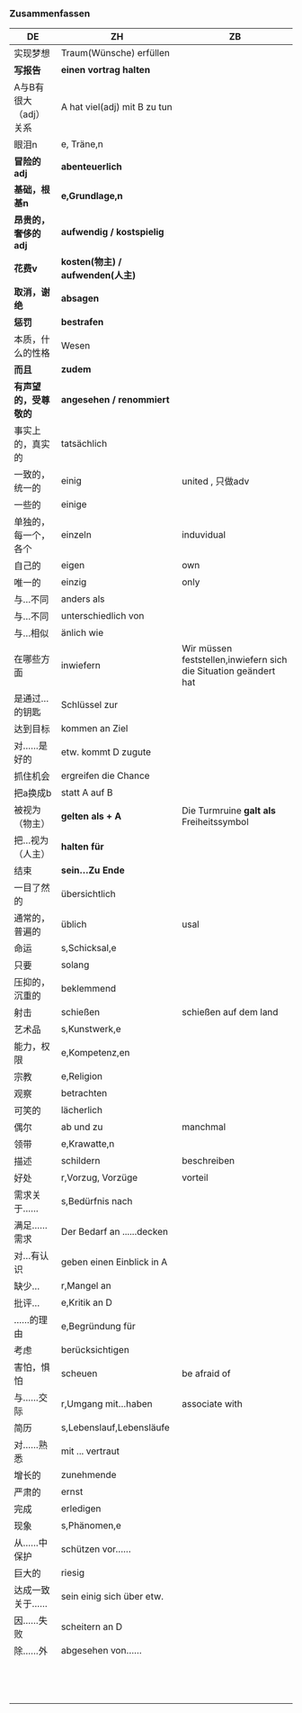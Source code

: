 ### Zusammenfassen

| DE                     | ZH                                    | ZB                                                           |
| ---------------------- | ------------------------------------- | ------------------------------------------------------------ |
| 实现梦想               | Traum(Wünsche) erfüllen               |                                                              |
| **写报告**             | **einen vortrag halten**              |                                                              |
| A与B有很大（adj）关系  | A hat viel(adj) mit B zu tun          |                                                              |
| 眼泪n                  | e, Träne,n                            |                                                              |
| **冒险的adj**          | **abenteuerlich**                     |                                                              |
| **基础，根基n**        | **e,Grundlage,n**                     |                                                              |
| **昂贵的，奢侈的adj**  | **aufwendig   /  kostspielig**        |                                                              |
| **花费v**              | **kosten(物主)   /  aufwenden(人主)** |                                                              |
| **取消，谢绝**         | **absagen**                           |                                                              |
| **惩罚**               | **bestrafen**                         |                                                              |
| 本质，什么的性格       | Wesen                                 |                                                              |
| **而且**               | **zudem**                             |                                                              |
| **有声望的，受尊敬的** | **angesehen / renommiert**            |                                                              |
| 事实上的，真实的       | tatsächlich                           |                                                              |
| 一致的，统一的         | einig                                 | united , 只做adv                                             |
| 一些的                 | einige                                |                                                              |
| 单独的，每一个，各个   | einzeln                               | induvidual                                                   |
| 自己的                 | eigen                                 | own                                                          |
| 唯一的                 | einzig                                | only                                                         |
| 与…不同                | anders als                            |                                                              |
| 与…不同                | unterschiedlich von                   |                                                              |
| 与…相似                | änlich wie                            |                                                              |
| 在哪些方面             | inwiefern                             | Wir müssen feststellen,inwiefern sich die Situation geändert hat |
| 是通过…的钥匙          | Schlüssel zur                         |                                                              |
| 达到目标               | kommen an Ziel                        |                                                              |
| 对……是好的             | etw. kommt D zugute                   |                                                              |
| 抓住机会               | ergreifen die Chance                  |                                                              |
| 把a换成b               | statt A auf B                         |                                                              |
| 被视为（物主）         | **gelten als + A**                    | Die Turmruine **galt als** Freiheitssymbol                   |
| 把…视为（人主）        | **halten für**                        |                                                              |
| 结束                   | **sein…Zu Ende**                      |                                                              |
| 一目了然的             | übersichtlich                         |                                                              |
| 通常的，普遍的         | üblich                                | usal                                                         |
| 命运                   | s,Schicksal,e                         |                                                              |
| 只要                   | solang                                |                                                              |
| 压抑的，沉重的         | beklemmend                            |                                                              |
| 射击                   | schießen                              | schießen auf dem land                                        |
| 艺术品                 | s,Kunstwerk,e                         |                                                              |
| 能力，权限             | e,Kompetenz,en                        |                                                              |
| 宗教                   | e,Religion                            |                                                              |
| 观察                   | betrachten                            |                                                              |
| 可笑的                 | lächerlich                            |                                                              |
| 偶尔                   | ab und zu                             | manchmal                                                     |
| 领带                   | e,Krawatte,n                          |                                                              |
| 描述                   | schildern                             | beschreiben                                                  |
| 好处                   | r,Vorzug, Vorzüge                     | vorteil                                                      |
| 需求关于……             | s,Bedürfnis nach                      |                                                              |
| 满足……需求             | Der Bedarf an ......decken            |                                                              |
| 对…有认识              | geben einen Einblick in A             |                                                              |
| 缺少…                  | r,Mangel an                           |                                                              |
| 批评…                  | e,Kritik an D                         |                                                              |
| ……的理由               | e,Begründung  für                     |                                                              |
| 考虑                   | berücksichtigen                       |                                                              |
| 害怕，惧怕             | scheuen                               | be afraid of                                                 |
| 与……交际               | r,Umgang mit…haben                    | associate with                                               |
| 简历                   | s,Lebenslauf,Lebensläufe              |                                                              |
| 对……熟悉               | mit ... vertraut                      |                                                              |
| 增长的                 | zunehmende                            |                                                              |
| 严肃的                 | ernst                                 |                                                              |
| 完成                   | erledigen                             |                                                              |
| 现象                   | s,Phänomen,e                          |                                                              |
| 从……中保护             | schützen vor……                        |                                                              |
| 巨大的                 | riesig                                |                                                              |
| 达成一致关于……         | sein einig sich über etw.             |                                                              |
| 因……失败               | scheitern an D                        |                                                              |
| 除……外                 | abgesehen von……                       |                                                              |
|                        |                                       |                                                              |
|                        |                                       |                                                              |
|                        |                                       |                                                              |
|                        |                                       |                                                              |
|                        |                                       |                                                              |
|                        |                                       |                                                              |
|                        |                                       |                                                              |
|                        |                                       |                                                              |
|                        |                                       |                                                              |
|                        |                                       |                                                              |
|                        |                                       |                                                              |
|                        |                                       |                                                              |
|                        |                                       |                                                              |

